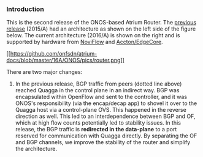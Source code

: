 ### Introduction

This is the second release of the ONOS-based Atrium Router. The [previous release](https://github.com/onfsdn/atrium-docs/wiki/Introduction-(15A)#atrium-release-2015a) (2015/A) had an architecture as shown on the left side of the figure below. The current architecture (2016/A) is shown on the right and is supported by hardware from [NoviFlow](http://noviflow.com/products/noviswitch/) and [Accton/EdgeCore](http://www.edge-core.com/prodcat.asp?c=1).

[[https://github.com/onfsdn/atrium-docs/blob/master/16A/ONOS/pics/router.png]]

There are two major changes:
1. In the previous release, BGP traffic from peers (dotted line above) reached Quagga in the control plane in an indirect way. BGP was encapsulated within OpenFlow and sent to the controller, and it was ONOS's responsibility (via the encap/decap app) to shovel it over to the Quagga host via a control-plane OVS. This happened in the reverse direction as well. This led to an interdependence between BGP and OF, which at high flow counts potentially led to stability issues. In this release, the BGP traffic is **redirected in the data-plane** to a port reserved for communication with Quagga directly. By separating the OF and BGP channels, we improve the stability of the router and simplify the architecture.